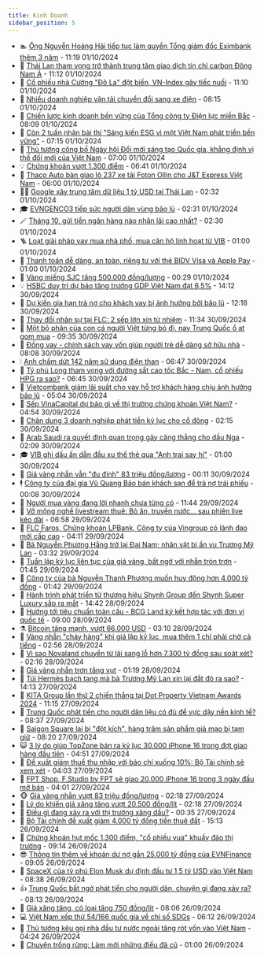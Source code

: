 ```yaml
---
title: Kinh Doanh
sidebar_position: 5
---
```


<!-- dantri-kinh-doanh:START -->
- 🏊 [Ông Nguyễn Hoàng Hải tiếp tục làm quyền Tổng giám đốc Eximbank thêm 3 năm](https://dantri.com.vn/kinh-doanh/ong-nguyen-hoang-hai-tiep-tuc-lam-quyen-tong-giam-doc-eximbank-them-3-nam-20241001165515606.htm) - 11:19 01/10/2024
- 🦆 [Thái Lan tham vọng trở thành trung tâm giao dịch tín chỉ carbon Đông Nam Á](https://dantri.com.vn/kinh-doanh/thai-lan-tham-vong-tro-thanh-trung-tam-giao-dich-tin-chi-carbon-dong-nam-a-20241001111646057.htm) - 11:12 01/10/2024
- 🦄 [Cổ phiếu nhà Cường &quot;Đô La&quot; đột biến, VN-Index gây tiếc nuối](https://dantri.com.vn/kinh-doanh/co-phieu-nha-cuong-do-la-dot-bien-vn-index-gay-tiec-nuoi-20241001162143222.htm) - 11:10 01/10/2024
- 🌝 [Nhiều doanh nghiệp vận tải chuyển đổi sang xe điện](https://dantri.com.vn/kinh-doanh/nhieu-doanh-nghiep-van-tai-chuyen-doi-sang-xe-dien-20241001143724775.htm) - 08:15 01/10/2024
- 💃 [Chiến lược kinh doanh bền vững của Tổng công ty Điện lực miền Bắc](https://dantri.com.vn/kinh-doanh/chien-luoc-kinh-doanh-ben-vung-cua-tong-cong-ty-dien-luc-mien-bac-20241001144317324.htm) - 08:09 01/10/2024
- 🦏 [Còn 2 tuần nhận bài thi &quot;Sáng kiến ESG vì một Việt Nam phát triển bền vững&quot;](https://dantri.com.vn/kinh-doanh/con-2-tuan-nhan-bai-thi-sang-kien-esg-vi-mot-viet-nam-phat-trien-ben-vung-20241001122703677.htm) - 07:15 01/10/2024
- 🦩 [Thủ tướng công bố Ngày hội Đổi mới sáng tạo Quốc gia, khẳng định vị thế đổi mới của Việt Nam](https://dantri.com.vn/kinh-doanh/thu-tuong-cong-bo-ngay-hoi-doi-moi-sang-tao-quoc-gia-khang-dinh-vi-the-doi-moi-cua-viet-nam-20241001105210594.htm) - 07:00 01/10/2024
- 💡 [Chứng khoán vượt 1.300 điểm](https://dantri.com.vn/kinh-doanh/chung-khoan-vuot-1300-diem-20241001125506793.htm) - 06:41 01/10/2024
- 🌊 [Thaco Auto bàn giao lô 237 xe tải Foton Ollin cho J&amp;T Express Việt Nam](https://dantri.com.vn/kinh-doanh/thaco-auto-ban-giao-lo-237-xe-tai-foton-ollin-cho-jt-express-viet-nam-20241001111552907.htm) - 06:00 01/10/2024
- 🧑‍💻 [Google xây trung tâm dữ liệu 1 tỷ USD tại Thái Lan](https://dantri.com.vn/kinh-doanh/google-xay-trung-tam-du-lieu-1-ty-usd-tai-thai-lan-20241001092038543.htm) - 02:32 01/10/2024
- 🎓 [EVNGENCO3 tiếp sức người dân vùng bão lũ](https://dantri.com.vn/kinh-doanh/evngenco3-tiep-suc-nguoi-dan-vung-bao-lu-20241001090653912.htm) - 02:31 01/10/2024
- 🪄 [Tháng 10, gửi tiền ngân hàng nào nhận lãi cao nhất?](https://dantri.com.vn/kinh-doanh/thang-10-gui-tien-ngan-hang-nao-nhan-lai-cao-nhat-20241001091659961.htm) - 02:30 01/10/2024
- 🪜 [Loạt giải pháp vay mua nhà phố, mua căn hộ linh hoạt từ VIB](https://dantri.com.vn/kinh-doanh/loat-giai-phap-vay-mua-nha-pho-mua-can-ho-linh-hoat-tu-vib-20240930224414097.htm) - 01:00 01/10/2024
- 🦄 [Thanh toán dễ dàng, an toàn, riêng tư với thẻ BIDV Visa và Apple Pay](https://dantri.com.vn/kinh-doanh/thanh-toan-de-dang-an-toan-rieng-tu-voi-the-bidv-visa-va-apple-pay-20240930145136765.htm) - 01:00 01/10/2024
- 💯 [Vàng miếng SJC tăng 500.000 đồng/lượng](https://dantri.com.vn/kinh-doanh/vang-mieng-sjc-tang-500000-dongluong-20241001072201898.htm) - 00:29 01/10/2024
- 💡 [HSBC duy trì dự báo tăng trưởng GDP Việt Nam đạt 6,5%](https://dantri.com.vn/kinh-doanh/hsbc-duy-tri-du-bao-tang-truong-gdp-viet-nam-dat-65-20240930172944619.htm) - 14:12 30/09/2024
- 🧰 [Dự kiến gia hạn trả nợ cho khách vay bị ảnh hưởng bởi bão lũ](https://dantri.com.vn/kinh-doanh/du-kien-gia-han-tra-no-cho-khach-vay-bi-anh-huong-boi-bao-lu-20240930170354919.htm) - 12:18 30/09/2024
- 🎊 [Thay đổi nhân sự tại FLC: 2 sếp lớn xin từ nhiệm](https://dantri.com.vn/kinh-doanh/thay-doi-nhan-su-tai-flc-2-sep-lon-xin-tu-nhiem-20240930163912851.htm) - 11:34 30/09/2024
- 🔭 [Một bộ phận của con cá người Việt từng bỏ đi, nay Trung Quốc ồ ạt gom mua](https://dantri.com.vn/kinh-doanh/mot-bo-phan-cua-con-ca-nguoi-viet-tung-bo-di-nay-trung-quoc-o-at-gom-mua-20240930155708846.htm) - 09:35 30/09/2024
- 💼 [Đồng vay - chính sách vay vốn giúp người trẻ dễ dàng sở hữu nhà](https://dantri.com.vn/kinh-doanh/dong-vay-chinh-sach-vay-von-giup-nguoi-tre-de-dang-so-huu-nha-20240930144734349.htm) - 08:08 30/09/2024
- 🕯 [Anh chấm dứt 142 năm sử dụng điện than](https://dantri.com.vn/kinh-doanh/anh-cham-dut-142-nam-su-dung-dien-than-20240930133137103.htm) - 06:47 30/09/2024
- 🫣 [Tỷ phú Long tham vọng với đường sắt cao tốc Bắc - Nam, cổ phiếu HPG ra sao?](https://dantri.com.vn/kinh-doanh/ty-phu-long-tham-vong-voi-duong-sat-cao-toc-bac-nam-co-phieu-hpg-ra-sao-20240930133655104.htm) - 06:45 30/09/2024
- 🤠 [Vietcombank giảm lãi suất cho vay hỗ trợ khách hàng chịu ảnh hưởng bão lũ](https://dantri.com.vn/kinh-doanh/vietcombank-giam-lai-suat-cho-vay-ho-tro-khach-hang-chiu-anh-huong-bao-lu-20240930120121471.htm) - 05:04 30/09/2024
- 🌈 [Sếp VinaCapital dự báo gì về thị trường chứng khoán Việt Nam?](https://dantri.com.vn/kinh-doanh/sep-vinacapital-du-bao-gi-ve-thi-truong-chung-khoan-viet-nam-20240930012719667.htm) - 04:54 30/09/2024
- 🦅 [Chân dung 3 doanh nghiệp phát tiền kỷ lục cho cổ đông](https://dantri.com.vn/kinh-doanh/chan-dung-3-doanh-nghiep-phat-tien-ky-luc-cho-co-dong-20240929085832493.htm) - 02:15 30/09/2024
- 🌁 [Arab Saudi ra quyết định quan trọng gây căng thẳng cho dầu Nga](https://dantri.com.vn/kinh-doanh/arab-saudi-ra-quyet-dinh-quan-trong-gay-cang-thang-cho-dau-nga-20240929171255296.htm) - 02:09 30/09/2024
- 🎓 [VIB ghi dấu ấn dẫn đầu xu thế thẻ qua &quot;Anh trai say hi&quot;](https://dantri.com.vn/kinh-doanh/vib-ghi-dau-an-dan-dau-xu-the-the-qua-anh-trai-say-hi-20240929172906147.htm) - 01:00 30/09/2024
- 📝 [Giá vàng nhẫn vẫn &quot;đu đỉnh&quot; 83 triệu đồng/lượng](https://dantri.com.vn/kinh-doanh/gia-vang-nhan-van-du-dinh-83-trieu-dongluong-20240930045514175.htm) - 00:11 30/09/2024
- 🕴 [Công ty của đại gia Vũ Quang Bảo bán khách sạn để trả nợ trái phiếu](https://dantri.com.vn/kinh-doanh/cong-ty-cua-dai-gia-vu-quang-bao-ban-khach-san-de-tra-no-trai-phieu-20240929195605619.htm) - 00:08 30/09/2024
- 🧰 [Người mua vàng đang lời nhanh chưa từng có](https://dantri.com.vn/kinh-doanh/nguoi-mua-vang-dang-loi-nhanh-chua-tung-co-20240929003906035.htm) - 11:44 29/09/2024
- 🤖 [Vỡ mộng nghề livestream thuê: Bỏ ăn, truyền nước... sau phiên live kéo dài](https://dantri.com.vn/kinh-doanh/vo-mong-nghe-livestream-thue-bo-an-truyen-nuoc-sau-phien-live-keo-dai-20240929022829789.htm) - 06:58 29/09/2024
- 🤠 [FLC Faros, Chứng khoán LPBank, Công ty của Vingroup có lãnh đạo mới cấp cao](https://dantri.com.vn/kinh-doanh/flc-faros-chung-khoan-lpbank-cong-ty-cua-vingroup-co-lanh-dao-moi-cap-cao-20240929061625062.htm) - 04:11 29/09/2024
- 🌮 [Bà Nguyễn Phương Hằng trở lại Đại Nam; nhân vật bí ẩn vụ Trương Mỹ Lan](https://dantri.com.vn/kinh-doanh/ba-nguyen-phuong-hang-tro-lai-dai-nam-nhan-vat-bi-an-vu-truong-my-lan-20240929101222560.htm) - 03:32 29/09/2024
- 🦄 [Tuần lập kỷ lục liên tục của giá vàng, bất ngờ với nhẫn tròn trơn](https://dantri.com.vn/kinh-doanh/tuan-lap-ky-luc-lien-tuc-cua-gia-vang-bat-ngo-voi-nhan-tron-tron-20240928223303784.htm) - 01:45 29/09/2024
- 👺 [Công ty của bà Nguyễn Thanh Phượng muốn huy động hơn 4.000 tỷ đồng](https://dantri.com.vn/kinh-doanh/cong-ty-cua-ba-nguyen-thanh-phuong-muon-huy-dong-hon-4000-ty-dong-20240929065029545.htm) - 01:42 29/09/2024
- 🤗 [Hành trình phát triển từ thương hiệu Shynh Group đến Shynh Super Luxury sắp ra mắt](https://dantri.com.vn/kinh-doanh/hanh-trinh-phat-trien-tu-thuong-hieu-shynh-group-den-shynh-super-luxury-sap-ra-mat-20240928213238729.htm) - 14:42 28/09/2024
- 💪 [Hướng tới tiêu chuẩn toàn cầu - BCG Land ký kết hợp tác với đơn vị quốc tế](https://dantri.com.vn/kinh-doanh/huong-toi-tieu-chuan-toan-cau-bcg-land-ky-ket-hop-tac-voi-don-vi-quoc-te-20240928154918707.htm) - 09:00 28/09/2024
- ⚗️ [Bitcoin tăng mạnh, vượt 66.000 USD](https://dantri.com.vn/kinh-doanh/bitcoin-tang-manh-vuot-66000-usd-20240928093545798.htm) - 03:10 28/09/2024
- 🧠 [Vàng nhẫn &quot;cháy hàng&quot; khi giá lập kỷ lục, mua thêm 1 chỉ phải chờ cả tiếng](https://dantri.com.vn/kinh-doanh/vang-nhan-chay-hang-khi-gia-lap-ky-luc-mua-them-1-chi-phai-cho-ca-tieng-20240928004306181.htm) - 02:56 28/09/2024
- 🗽 [Vì sao Novaland chuyển từ lãi sang lỗ hơn 7.300 tỷ đồng sau soát xét?](https://dantri.com.vn/kinh-doanh/vi-sao-novaland-chuyen-tu-lai-sang-lo-hon-7300-ty-dong-sau-soat-xet-20240928061313287.htm) - 02:16 28/09/2024
- 🫣 [Giá vàng nhẫn trơn tăng vụt](https://dantri.com.vn/kinh-doanh/gia-vang-nhan-tron-tang-vut-20240928001154869.htm) - 01:19 28/09/2024
- 🫣 [Túi Hermès bạch tạng mà bà Trương Mỹ Lan xin lại đắt đỏ ra sao?](https://dantri.com.vn/kinh-doanh/tui-hermes-bach-tang-ma-ba-truong-my-lan-xin-lai-dat-do-ra-sao-20240927193058245.htm) - 14:13 27/09/2024
- 🫣 [KITA Group lần thứ 2 chiến thắng tại Dot Property Vietnam Awards 2024](https://dantri.com.vn/kinh-doanh/kita-group-lan-thu-2-chien-thang-tai-dot-property-vietnam-awards-2024-20240927181446993.htm) - 11:15 27/09/2024
- 💂 [Trung Quốc phát tiền cho người dân liệu có đủ để vực dậy nền kinh tế?](https://dantri.com.vn/kinh-doanh/trung-quoc-phat-tien-cho-nguoi-dan-lieu-co-du-de-vuc-day-nen-kinh-te-20240927151132964.htm) - 08:37 27/09/2024
- 💫 [Saigon Square lại bị &quot;đột kích&quot;, hàng trăm sản phẩm giả mạo bị tạm giữ](https://dantri.com.vn/kinh-doanh/saigon-square-lai-bi-dot-kich-hang-tram-san-pham-gia-mao-bi-tam-giu-20240927143923373.htm) - 08:20 27/09/2024
- 😺 [3 lý do giúp TopZone bán ra kỷ lục 30.000 iPhone 16 trong đợt giao hàng đầu tiên](https://dantri.com.vn/kinh-doanh/3-ly-do-giup-topzone-ban-ra-ky-luc-30000-iphone-16-trong-dot-giao-hang-dau-tien-20240927114504320.htm) - 04:51 27/09/2024
- 🦆 [Đề xuất giảm thuế thu nhập với báo chí xuống 10%: Bộ Tài chính sẽ xem xét](https://dantri.com.vn/kinh-doanh/de-xuat-giam-thue-thu-nhap-voi-bao-chi-xuong-10-bo-tai-chinh-se-xem-xet-20240927104438536.htm) - 04:03 27/09/2024
- 👀 [FPT Shop, F.Studio by FPT sẽ giao 20.000 iPhone 16 trong 3 ngày đầu mở bán](https://dantri.com.vn/kinh-doanh/fpt-shop-fstudio-by-fpt-se-giao-20000-iphone-16-trong-3-ngay-dau-mo-ban-20240927105518394.htm) - 04:01 27/09/2024
- 🐵 [Giá vàng nhẫn vượt 83 triệu đồng/lượng](https://dantri.com.vn/kinh-doanh/gia-vang-nhan-vuot-83-trieu-dongluong-20240927072100437.htm) - 02:18 27/09/2024
- 🤖 [Lý do khiến giá xăng tăng vượt 20.500 đồng/lít](https://dantri.com.vn/kinh-doanh/ly-do-khien-gia-xang-tang-vuot-20500-donglit-20240927085734162.htm) - 02:18 27/09/2024
- 💂 [Điều gì đang xảy ra với thị trường xăng dầu?](https://dantri.com.vn/kinh-doanh/dieu-gi-dang-xay-ra-voi-thi-truong-xang-dau-20240926014510046.htm) - 00:35 27/09/2024
- 🦆 [Bộ Tài chính đề xuất giảm 4.000 tỷ đồng tiền thuê đất](https://dantri.com.vn/kinh-doanh/bo-tai-chinh-de-xuat-giam-4000-ty-dong-tien-thue-dat-20240926191507200.htm) - 15:13 26/09/2024
- 🦅 [Chứng khoán hụt mốc 1.300 điểm, &quot;cổ phiếu vua&quot; khuấy đảo thị trường](https://dantri.com.vn/kinh-doanh/chung-khoan-hut-moc-1300-diem-co-phieu-vua-khuay-dao-thi-truong-20240926154734472.htm) - 09:14 26/09/2024
- 😎 [Thông tin thêm về khoản dư nợ gần 25.000 tỷ đồng của EVNFinance](https://dantri.com.vn/kinh-doanh/thong-tin-them-ve-khoan-du-no-gan-25000-ty-dong-cua-evnfinance-20240926151326275.htm) - 09:05 26/09/2024
- 🐎 [SpaceX của tỷ phú Elon Musk dự định đầu tư 1,5 tỷ USD vào Việt Nam](https://dantri.com.vn/kinh-doanh/spacex-cua-ty-phu-elon-musk-du-dinh-dau-tu-15-ty-usd-vao-viet-nam-20240926123843363.htm) - 08:38 26/09/2024
- 👍 [Trung Quốc bất ngờ phát tiền cho người dân, chuyện gì đang xảy ra?](https://dantri.com.vn/kinh-doanh/trung-quoc-bat-ngo-phat-tien-cho-nguoi-dan-chuyen-gi-dang-xay-ra-20240926140606775.htm) - 08:13 26/09/2024
- 🦒 [Giá xăng tăng, có loại tăng 750 đồng/lít](https://dantri.com.vn/kinh-doanh/gia-xang-tang-co-loai-tang-750-donglit-20240926140917060.htm) - 08:06 26/09/2024
- 💻 [Việt Nam xếp thứ 54/166 quốc gia về chỉ số SDGs](https://dantri.com.vn/kinh-doanh/viet-nam-xep-thu-54166-quoc-gia-ve-chi-so-sdgs-20240926001013362.htm) - 06:12 26/09/2024
- 👺 [Thủ tướng kêu gọi nhà đầu tư nước ngoài tăng rót vốn vào Việt Nam](https://dantri.com.vn/kinh-doanh/thu-tuong-keu-goi-nha-dau-tu-nuoc-ngoai-tang-rot-von-vao-viet-nam-20240926011110355.htm) - 04:24 26/09/2024
- 🧐 [Chuyện trồng rừng: Làm mới những điều đã cũ](https://dantri.com.vn/kinh-doanh/chuyen-trong-rung-lam-moi-nhung-dieu-da-cu-20240925154542539.htm) - 01:00 26/09/2024<!-- dantri-kinh-doanh:END -->
